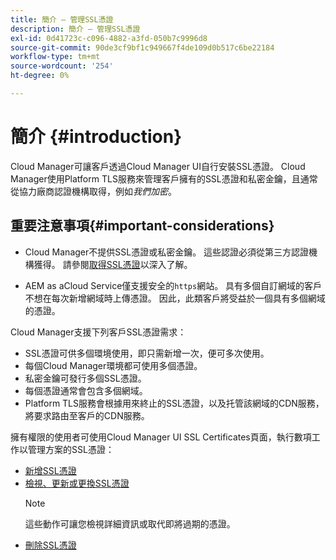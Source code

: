 ```yaml
---
title: 簡介 — 管理SSL憑證
description: 簡介 — 管理SSL憑證
exl-id: 0d41723c-c096-4882-a3fd-050b7c9996d8
source-git-commit: 90de3cf9bf1c949667f4de109d0b517c6be22184
workflow-type: tm+mt
source-wordcount: '254'
ht-degree: 0%

---
```


# 簡介 {#introduction}

Cloud Manager可讓客戶透過Cloud Manager UI自行安裝SSL憑證。 Cloud Manager使用Platform TLS服務來管理客戶擁有的SSL憑證和私密金鑰，且通常從協力廠商認證機構取得，例如&#x200B;*我們加密*。

## 重要注意事項{#important-considerations}


* Cloud Manager不提供SSL憑證或私密金鑰。 這些認證必須從第三方認證機構獲得。 請參閱[取得SSL憑證](/help/implementing/cloud-manager/managing-ssl-certifications/get-ssl-certificate.md)以深入了解。

* AEM as aCloud Service僅支援安全的`https`網站。 具有多個自訂網域的客戶不想在每次新增網域時上傳憑證。 因此，此類客戶將受益於一個具有多個網域的憑證。

Cloud Manager支援下列客戶SSL憑證需求：

* SSL憑證可供多個環境使用，即只需新增一次，便可多次使用。
* 每個Cloud Manager環境都可使用多個憑證。
* 私密金鑰可發行多個SSL憑證。
* 每個憑證通常會包含多個網域。
* Platform TLS服務會根據用來終止的SSL憑證，以及托管該網域的CDN服務，將要求路由至客戶的CDN服務。

擁有權限的使用者可使用Cloud Manager UI SSL Certificates頁面，執行數項工作以管理方案的SSL憑證：

* [新增SSL憑證](/help/implementing/cloud-manager/managing-ssl-certifications/add-ssl-certificate.md)
* [檢視、更新或更換SSL憑證](/help/implementing/cloud-manager/managing-ssl-certifications/view-update-replace-ssl-certificate.md)
   >[!NOTE]
   >這些動作可讓您檢視詳細資訊或取代即將過期的憑證。
* [刪除SSL憑證](/help/implementing/cloud-manager/managing-ssl-certifications/delete-ssl-certificate.md)
